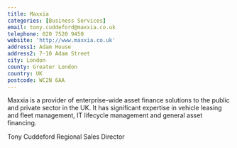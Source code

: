 ```yaml
---
title: Maxxia
categories: [Business Services]
email: tony.cuddeford@maxxia.co.uk
telephone: 020 7520 9450
website: 'http://www.maxxia.co.uk'
address1: Adam House
address2: 7-10 Adam Street
city: London
county: Greater London
country: UK
postcode: WC2N 6AA
---
```

Maxxia is a provider of enterprise-wide asset finance solutions to the public and private sector in the UK. It has significant expertise in vehicle leasing and fleet management, IT lifecycle management and general asset financing.

Tony Cuddeford
Regional Sales Director
